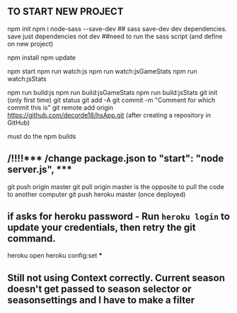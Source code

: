 ## TO START NEW PROJECT

npm init
npm i node-sass --save-dev ## sass save-dev dev dependencies. save just dependencies not dev
##need to run the sass script (and define on new project)

npm install
npm update

npm start
npm run watch:js
npm run watch:jsGameStats
npm run watch:jsStats

npm run build:js
npm run build:jsGameStats
npm run build:jsStats
git init (only first time)
git status
git add -A
git commit -m "Comment for which commit this is"
git remote add origin https://github.com/decorde18/hsApp.git (after creating a repository in GitHub)

must do the npm builds

## /!!!!\*\*\* /change package.json to "start": "node server.js", \*\*\*

git push origin master
git pull origin master is the opposite to pull the code to another computer
git push heroku master (once deployed)

## if asks for heroku password - Run `heroku login` to update your credentials, then retry the git command.

heroku open
heroku config:set **\***

## Still not using Context correctly. Current season doesn't get passed to season selector or seasonsettings and I have to make a filter
